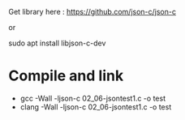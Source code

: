 Get library here : https://github.com/json-c/json-c

or

sudo apt install libjson-c-dev

# Compile and link

*  gcc -Wall -ljson-c 02_06-jsontest1.c -o test
*  clang -Wall -ljson-c 02_06-jsontest1.c -o test
